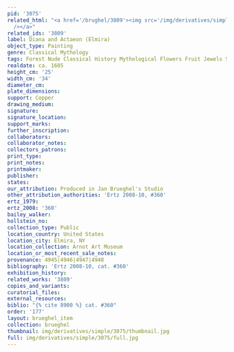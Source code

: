 ```yaml
---
pid: '3075'
related_html: "<a href='/brughel/3809'><img src='/img/derivatives/simple/3809/thumbnail.jpg'
  /></a>"
related_ids: '3809'
label: Diana and Actaeon (Elmira)
object_type: Painting
genre: Classical Mythology
tags: Forest Nude Classical History Mythological Flowers Fruit Jewels Shells
realdate: ca. 1605
height_cm: '25'
width_cm: '34'
diameter_cm: 
plate_dimensions: 
support: Copper
drawing_medium: 
signature: 
signature_location: 
support_marks: 
further_inscription: 
collaborators: 
collaborator_notes: 
collectors_patrons: 
print_type: 
print_notes: 
printmaker: 
publisher: 
states: 
our_attribution: Produced in Jan Brueghel's Studio
other_attribution_authorities: 'Ertz 2008-10, #360'
ertz_1979: 
ertz_2008: '360'
bailey_walker: 
hollstein_no: 
collection_type: Public
location_country: United States
location_city: Elmira, NY
location_collection: Arnot Art Museum
location_or_most_recent_sale_notes: 
provenance: 4945|4946|4947|4948
bibliography: 'Ertz 2008-10, cat. #360'
exhibition_history: 
related_works: '3809'
copies_and_variants: 
curatorial_files: 
external_resources: 
biblio: "{% cite 8900 %} cat. #360"
order: '177'
layout: brueghel_item
collection: brueghel
thumbnail: img/derivatives/simple/3075/thumbnail.jpg
full: img/derivatives/simple/3075/full.jpg
---
```

